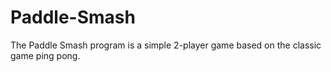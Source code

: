 # Paddle-Smash
The Paddle Smash program is a simple 2-player game based on the classic game ping pong.
